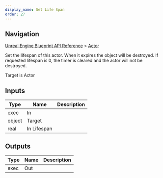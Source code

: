 ```yaml
---
display_name: Set Life Span
order: 27
---
```

## Navigation

[Unreal Engine Blueprint API Reference](https://dev.epicgames.com/documentation/en-us/unreal-engine/BlueprintAPI) > [Actor](https://dev.epicgames.com/documentation/en-us/unreal-engine/BlueprintAPI/Actor)

Set the lifespan of this actor. When it expires the object will be destroyed. If requested lifespan is 0, the timer is cleared and the actor will not be destroyed.

Target is Actor

## Inputs

| Type | Name | Description |
| --- | --- | --- |
| exec | In |  |
| object | Target |  |
| real | In Lifespan |  |

## Outputs

| Type | Name | Description |
| --- | --- | --- |
| exec | Out |  |

